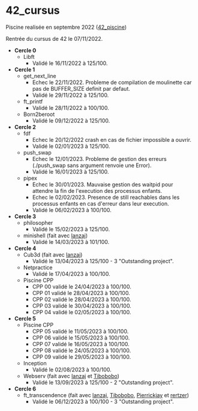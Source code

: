 # 42_cursus

Piscine realisée en septembre 2022 ([42_piscine](https://github.com/mbocquel/piscine_42))

Rentrée du cursus de 42 le 07/11/2022.

- **Cercle 0**
  - Libft 
    - Validé le 16/11/2022 à 125/100.
- **Cercle 1**
  - get_next_line
    - Echec le 22/11/2022. Probleme de compilation de moulinette car pas de BUFFER_SIZE definit par defaut.
    - Validé le 29/11/2022 à 125/100.
  - ft_printf
    - Validé le 28/11/2022 à 100/100.
  - Born2beroot
    - Validé le 09/12/2022 à 125/100.
- **Cercle 2**
  - fdf
    - Echec le 20/12/2022 crash en cas de fichier impossible a ouvrir.
    - Validé le 02/01/2023 à 125/100.
  - push_swap
    - Echec le 12/01/2023. Probleme de gestion des erreurs (./push_swap sans argument renvoie une Error).
    - Validé le 16/01/2023 à 125/100.
  - pipex
    - Echec le 30/01/2023. Mauvaise gestion des waitpid pour attendre la fin de l'execution des processus enfants.
    - Echec le 02/02/2023. Presence de still reachables dans les processus enfants en cas d'erreur dans leur execution. 
    - Validé le 06/02/2023 à 100/100.
- **Cercle 3**
  - philosopher
    - Validé le 15/02/2023 à 125/100.
  - minishell (fait avec [lanzaj](https://github.com/lanzaj))
    - Validé le 14/03/2023 à 101/100.
- **Cercle 4**
  - Cub3d (fait avec [lanzaj](https://github.com/lanzaj))
    - Validé le 13/04/2023 à 125/100 - 3 "Outstanding project".
  - Netpractice
    - Validé le 17/04/2023 à 100/100.
  - Piscine CPP
    - CPP 00 validé le 24/04/2023 à 100/100.
    - CPP 01 validé le 28/04/2023 à 100/100.
    - CPP 02 validé le 28/04/2023 à 100/100.
    - CPP 03 validé le 30/04/2023 à 100/100.
    - CPP 04 validé le 02/05/2023 à 100/100.
- **Cercle 5**
  - Piscine CPP
    - CPP 05 validé le 11/05/2023 à 100/100.
    - CPP 06 validé le 15/05/2023 à 100/100.
    - CPP 07 validé le 16/05/2023 à 100/100.
    - CPP 08 validé le 24/05/2023 à 100/100.
    - CPP 09 validé le 29/05/2023 à 100/100.
  - Inception
    - Validé le 02/08/2023 à 100/100.
  - Webserv (fait avec [lanzaj](https://github.com/lanzaj) et [Tibobobo](https://github.com/Tibobobo))
    - Validé le 13/09/2023 à 125/100 - 2 "Outstanding project".
- **Cercle 6**
  - ft_transcendence (fait avec [lanzaj](https://github.com/lanzaj), [Tibobobo](https://github.com/Tibobobo), [Pierrickjay](https://github.com/Pierrickjay) et [rertzer](https://github.com/rertzer))
  	- Validé le 06/12/2023 à 100/100 - 3 "Outstanding project".
